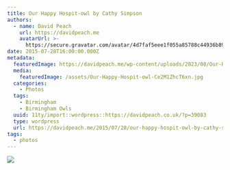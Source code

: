 ```yaml
---
title: Our Happy Hospit-owl by Cathy Simpson
authors:
  - name: David Peach
    url: https://davidpeach.me
    avatarUrl: >-
      https://secure.gravatar.com/avatar/4d7faf5eee1f055a85788c44936b8995eaab6dfb004e7854ec747ccb272e91ee?s=96&d=mm&r=g
date: 2015-07-28T16:00:00.000Z
metadata:
  featuredImage: https://davidpeach.me/wp-content/uploads/2023/08/Our-Happy-Hospit-owl.jpg
  media:
    featuredImage: /assets/Our-Happy-Hospit-owl-Ce2M1ZhcT6xn.jpg
  categories:
    - Photos
  tags:
    - Birmingham
    - Birmingham Owls
  uuid: 11ty/import::wordpress::https://davidpeach.co.uk/?p=39083
  type: wordpress
  url: https://davidpeach.me/2015/07/28/our-happy-hospit-owl-by-cathy-simpson/
tags:
  - photos
---
```

[![](/assets/Our-Happy-Hospit-owl-758x1024-uGTIBqDPw3fk.jpg)](/assets/Our-Happy-Hospit-owl-758x1024-uGTIBqDPw3fk.jpg)